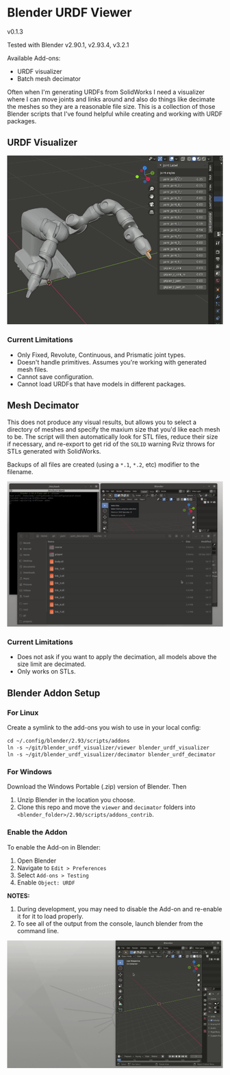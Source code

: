 # Blender URDF Viewer

v0.1.3

Tested with Blender v2.90.1, v2.93.4, v3.2.1

Available Add-ons:
- URDF visualizer
- Batch mesh decimator

Often when I'm generating URDFs from SolidWorks I need a visualizer where I can move joints and links around and also do things like decimate the meshes so they are a reasonable file size. This is a collection of those Blender scripts that I've found helpful while creating and working with URDF packages.

## URDF Visualizer
![GIF of Blender URDF visualization](./images/yumi.gif)

### Current Limitations

- Only Fixed, Revolute, Continuous, and Prismatic joint types.
- Doesn't handle primitives. Assumes you're working with generated mesh files.
- Cannot save configuration.
- Cannot load URDFs that have models in different packages.

## Mesh Decimator

This does not produce any visual results, but allows you to select a directory of meshes and specify the maxium size that you'd like each mesh to be. The script will then automatically look for STL files, reduce their size if necessary, and re-export to get rid of the `SOLID` warning Rviz throws for STLs generated with SolidWorks.

Backups of all files are created (using a `*.1`, `*.2`, etc) modifier to the filename.

![GIF of mesh decimation add-on](./images/mesh_decimation_example.gif)

### Current Limitations

 - Does not ask if you want to apply the decimation, all models above the size limit are decimated.
 - Only works on STLs.

## Blender Addon Setup

### For Linux

Create a symlink to the add-ons you wish to use in your local config:

```
cd ~/.config/blender/2.93/scripts/addons
ln -s ~/git/blender_urdf_visualizer/viewer blender_urdf_visualizer
ln -s ~/git/blender_urdf_visualizer/decimator blender_urdf_decimator
```

### For Windows

Download the Windows Portable (.zip) version of Blender. Then

1. Unzip Blender in the location you choose.
1. Clone this repo and move the `viewer` and `decimator` folders into `<blender_folder>/2.90/scripts/addons_contrib`.

### Enable the Addon

To enable the Add-on in Blender:

1. Open Blender
1. Navigate to `Edit > Preferences`
1. Select `Add-ons > Testing`
1. Enable `Object: URDF`

**NOTES:**
1. During development, you may need to disable the Add-on and re-enable it for it to load properly.
2. To see all of the output from the console, launch blender from the command line.

![GIF of how to enable the add-ons](./images/how_to_enable_addons.gif)
